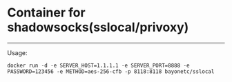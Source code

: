 # Container for shadowsocks(sslocal/privoxy)
---

Usage:

    docker run -d -e SERVER_HOST=1.1.1.1 -e SERVER_PORT=8888 -e PASSWORD=123456 -e METHOD=aes-256-cfb -p 8118:8118 bayonetc/sslocal
